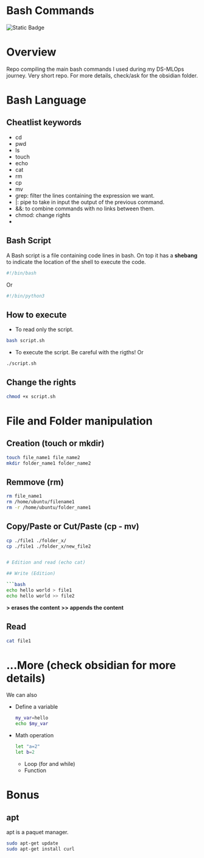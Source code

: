 # Bash Commands
![Static Badge](https://img.shields.io/badge/Bash-red) 


# Overview
Repo compiling the main bash commands I used during my DS-MLOps journey. Very short repo. 
For more details, check/ask for the obsidian folder.

# Bash Language
## Cheatlist keywords
- cd
- pwd
- ls
- touch
- echo
- cat
- rm
- cp
- mv
- grep: filter the lines containing the expression we want.
- |: pipe to take in input the output of the previous command.
- &&: to combine commands with no links between them.
- chmod: change rights
- 

## Bash Script

A Bash script is a file containing code lines in bash.
On top it has a **shebang** to indicate  the location of the shell to execute the code.

```bash
#!/bin/bash
```
Or
```bash
#!/bin/python3
```
## How to execute 
- To read only the script.
```bash
bash script.sh
```
- To execute the script. Be careful with the rigths!
Or
```bash
./script.sh
```

## Change the rights
```bash
chmod +x script.sh
```


# File and Folder manipulation

## Creation (touch or mkdir)

```bash
touch file_name1 file_name2
mkdir folder_name1 folder_name2
```

## Remmove (rm)

```bash
rm file_name1
rm /home/ubuntu/filename1
rm -r /home/ubuntu/folder_name1
```

## Copy/Paste or Cut/Paste (cp - mv)

```bash
cp ./file1 ./folder_x/
cp ./file1 ./folder_x/new_file2


# Edition and read (echo cat)

## Write (Edition)

```bash
echo hello world > file1
echo hello world >> file2
```

**> erases the content**
**>> appends the content**


## Read
```bash
cat file1
```


# ...More (check obsidian for more details)

We can also
- Define a variable
  ```bash
  my_var=hello
  echo $my_var
  ```
- Math operation
  ```bash
  let "a=2"
  let b=2
  ```
  - Loop (for and while)
  - Function



# Bonus
## apt
apt is a paquet manager.

```bash
sudo apt-get update
sudo apt-get install curl
```






